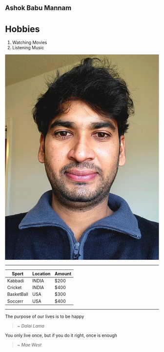 ## Ashok Babu Mannam
# Hobbies
1.  Watching Movies
2.  Listening Music

![Ashok](/Ashok.jfif)

***************************************************************************
|Sport|Location|Amount|
|---|---|---|
|Kabbadi|INDIA|$200|
|Cricket|INDIA|$400|
|BasketBall|USA|$300|
|Soccerr|USA|$400|

*************************************************************************
The purpose of our lives is to be happy
>   ~ *Dalai Lama*

You only live once, but if you do it right, once is enough
>   ~ *Mae West*